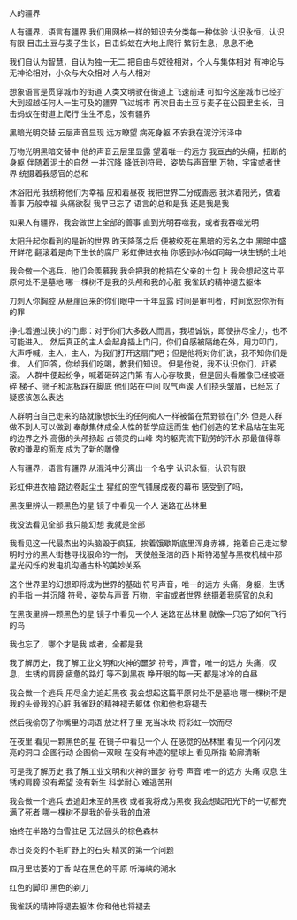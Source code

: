 人的疆界

人有疆界，语言有疆界
我们用网格一样的知识去分类每一种体验
认识永恒，认识有限
目击土豆与麦子生长，目击蚂蚁在大地上爬行
繁衍生息，息息不绝

我们自认为智慧，自认为独一无二
把自由与奴役相对，个人与集体相对
有神论与无神论相对，小众与大众相对
人与人相对

想象语言是贯穿城市的街道
人类文明驶在街道上飞速前进
可如今这座城市已经扩大到超越任何人一生可及的疆界
飞过城市
再次目击土豆与麦子在公园里生长，目击蚂蚁在街道上爬行
生生不息，没有疆界




黑暗光明交替
云层声音显现
远方瞭望
病死身躯
不安我在泥泞污泽中

万物光明黑暗交替中
他的声音云层里显露
望着唯一的远方
我亘古的头痛，扭断的身躯
伴随着泥土的自然
一并沉降
降低到符号，姿势与声音里
万物，宇宙或者世界
统摄着我感官的总和

沐浴阳光
我统称他们为幸福
应和着昼夜
我把世界二分成善恶
我沐着阳光，做着善事
万般幸福
头痛欲裂
我早已忘了
语言的总和是我
还是我是我

如果人有疆界，我会做世上全部的善事
直到光明吞噬我，或者我吞噬光明


太阳升起你看到的是新的世界
昨天降落之后
便被绞死在黑暗的污名之中
黑暗中盛开鲜花
翻滚着是向下生长的腐尸
彩虹伸进衣袖
你感到冰冷如同每一块生锈的土地

我会做一个逃兵，他们会羡慕我
我会把我的枪插在父亲的土包上
我会想起这片平原何处不是墓地
哪一棵树不是我的头颅和我的心脏
我雀跃的精神褪去躯体

刀刺入你胸腔
从悬崖回来的你们眼中一千年显露
时间是审判者，时间宽恕你所有的罪




挣扎着通过狭小的门廊：对于你们大多数人而言，我坦诚说，即使拼尽全力，也不可能进入。
然后真正的主人会起身插上门闩，你们自感被隔绝在外，用力叩门，大声呼喊，主人，主人，为我们打开这扇门吧；但是他将对你们说，我不知你们是谁。
人们回答，你给我们吃喝，教我们知识。
但是他说，我不认识你们，赶紧滚。
人群中便起纷争，喊着砸碎这门第
有人心存敬畏，但是回头看雕像已经被砸碎
梯子、筛子和泥板踩在脚底
他们站在中间
叹气声诶
人们挠头皱眉，已经忘了疑惑该怎么表达

人群明白自己走来的路就像想长生的任何痴人一样被留在荒野锁在门外
但是人群做不到人可以做到
奉献集体成全人性的哲学应运而生
他们创造的艺术品站在生死的边界之外
高傲的头颅扬起
占领灵的山峰
肉的躯壳流下勤劳的汗水
那最值得尊敬的谦卑的面庞
成为了新的雕像


人有疆界，语言有疆界
从混沌中分离出一个名字
认识永恒，认识有限








彩虹伸进衣袖
路边卷起尘土
猩红的空气铺展成夜的幕布
感受到了吗，


黑夜里辨认一颗黑色的星
镜子中看见一个人
迷路在丛林里

我没法看见全部
我只能幻想
我就是全部





我看见这一代最杰出的头脑毁于疯狂，挨着饿歇斯底里浑身赤裸，拖着自己走过黎明时分的黑人街巷寻找狠命的一剂，
天使般圣洁的西卜斯特渴望与黑夜机械中那星光闪烁的发电机沟通古朴的美妙关系



这个世界里的幻想即将成为世界的基础
符号声音，唯一的远方
头痛，身躯，生锈的手指
一并沉降
符号，姿势与声音
万物，宇宙或者世界
统摄着我感官的总和






在黑夜里辨一颗黑色的星
镜子中看见一个人
迷路在丛林里
就像一只忘了如何飞行的鸟



我也忘了，哪个才是我
或者，全都是我




我了解历史，我了解工业文明和火神的噩梦
符号，声音，唯一的远方
头痛，叹息，生锈的肩膀
疲惫的路灯
等不到黑夜
睁开眼的每一天
都是冰冷的白昼

我会做一个逃兵
用尽全力追赶黑夜
我会想起这篇平原何处不是墓地
哪一棵树不是我的头骨我的心脏
我雀跃的精神褪去躯体
你和他也将褪去



然后我偷窃了你嘴里的词语
放进杯子里
充当冰块
将彩虹一饮而尽



在夜里 看见一颗黑色的星
在镜子中看见一个人
在感觉的丛林里
看见一个闪闪发亮的洞口
企图行动
企图偷一双眼
在没有神迹的星球上
看见所指 轮廓清晰

可是我了解历史
我了解工业文明和火神的噩梦
符号 声音 唯一的远方
头痛 叹息 生锈的肩膀
没有希望
没有新生
科学耐心
难逃苦刑

我会做一个逃兵
去追赶未至的黑夜
或者我将成为黑夜
我会想起阳光下的一切都充满了死者
哪一棵树不是我的骨头我的血液






始终在半路的白雪驻足
无法回头的棕色森林

赤日炎炎的不毛旷野上的石头
精灵的第一个问题


四月里枯萎的丁香
站在黑色的平原
听海峡的潮水

红色的脚印
黑色的剃刀

我雀跃的精神将褪去躯体
你和他也将褪去
